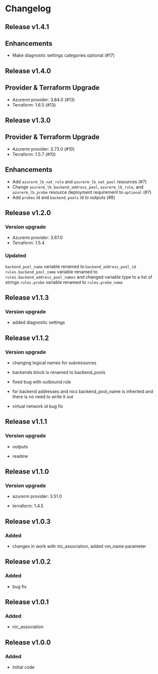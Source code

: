 # Changelog

## Release v1.4.1

## Enhancements

- Make diagnostic settings categories optional (#17)


   
## Release v1.4.0

## Provider & Terraform Upgrade
- Azurerm provider: 3.84.0 (#13)
- Terraform: 1.6.5 (#13)
   
## Release v1.3.0

## Provider & Terraform Upgrade

- Azurerm provider: 3.73.0 (#10)
- Terraform: 1.5.7 (#10)

## Enhancements

- Add `azurerm_lb_nat_rule` and `azurerm_lb_nat_pool` resources (#7)
- Change `azurerm_lb_backend_address_pool`, `azurerm_lb_rule`, and `azurerm_lb_probe` resource deployment requirement to `optional` (#7)
- Add `probes` id and `backend_pools` id to outputs (#8)


   
## Release v1.2.0

### Version upgrade
-	Azurerm provider: 3.67.0
-	Terraform: 1.5.4
### Updated
`backend_pool_name` variable renamed to `backend_address_pool_id`
`rules.backend_pool_name` variable renamed to `rules.backend_address_pool_names` and changed variable type to a list of strings
`rules.probe` variable renamed to `rules.probe_name`

   
## Release v1.1.3

### Version upgrade

- added diagnostic settings
   
## Release v1.1.2

### Version upgrade

- changing logical names for subresources

- backends block is renamed to backend_pools

- fixed bug with outbound rule

- for backend addresses and nics  backend_pool_name is inherited and there is no need to write it out

- virtual network id bug fix


   
## Release v1.1.1

### Version upgrade

- outputs

- readme
   
## Release v1.1.0

### Version upgrade

- azurerm provider: 3.51.0

- terraform: 1.4.5
   
## Release v1.0.3

### Added
- changes in work with nic_association, added vm_name parameter
   
## Release v1.0.2

### Added
- bug fix
   
## Release v1.0.1

### Added
- nic_association
   
## Release v1.0.0

### Added
- Initial code
   